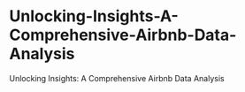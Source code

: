 # Unlocking-Insights-A-Comprehensive-Airbnb-Data-Analysis
 Unlocking Insights: A Comprehensive Airbnb Data Analysis
